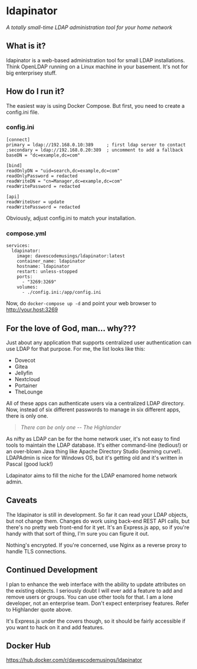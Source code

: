 # ldapinator
_A totally small-time LDAP administration tool for your home network_

## What is it?
ldapinator is a web-based administration tool for small LDAP installations. Think OpenLDAP running on a Linux machine in your basement. It's not for big enterprisey stuff.

## How do I run it?
The easiest way is using Docker Compose. But first, you need to create a config.ini file.

### config.ini
```
[connect]
primary = ldap://192.168.0.10:389     ; first ldap server to contact
;secondary = ldap://192.168.0.20:389  ; uncomment to add a fallback
baseDN = "dc=example,dc=com"

[bind]
readOnlyDN = "uid=search,dc=example,dc=com"
readOnlyPassword = redacted
readWriteDN = "cn=Manager,dc=example,dc=com"
readWritePassword = redacted

[api]
readWriteUser = update
readWritePassword = redacted
```

Obviously, adjust config.ini to match your installation.

### compose.yml
```
services:
  ldapinator:
    image: davescodemusings/ldapinator:latest
    container_name: ldapinator
    hostname: ldapinator
    restart: unless-stopped
    ports:
      - "3269:3269"
    volumes:
      - ./config.ini:/app/config.ini
```

Now, do `docker-compose up -d` and point your web browser to http://your.host:3269

## For the love of God, man... why???
Just about any application that supports centralized user authentication can use LDAP for that purpose. For me, the list looks like this:
* Dovecot
* Gitea
* Jellyfin
* Nextcloud
* Portainer
* TheLounge

All of these apps can authenticate users via a centralized LDAP directory. Now, instead of six different passwords to manage in six different apps, there is only one.

> _There can be only one -- The Highlander_

As nifty as LDAP can be for the home network user, it's not easy to find tools to maintain the LDAP database. It's either command-line (tedious!) or an over-blown Java thing like Apache Directory Studio (learning curve!). LDAPAdmin is nice for Windows OS, but it's getting old and it's written in Pascal (good luck!)

Ldapinator aims to fill the niche for the LDAP enamored home network admin. 

## Caveats
The ldapinator is still in development. So far it can read your LDAP objects, but not change them. Changes do work using back-end REST API calls, but there's no pretty web front-end for it yet. It's an Express.js app, so if you're handy with that sort of thing, I'm sure you can figure it out.

Nothing's encrypted. If you're concerned, use Nginx as a reverse proxy to handle TLS connections.

## Continued Development
I plan to enhance the web interface with the ability to update attributes on the existing objects. I seriously doubt I will ever add a feature to add and remove users or groups. You can use other tools for that. I am a lone developer, not an enterprise team. Don't expect enterprisey features. Refer to Highlander quote above.

It's Express.js under the covers though, so it should be fairly accessible if you want to hack on it and add features.

## Docker Hub
https://hub.docker.com/r/davescodemusings/ldapinator
